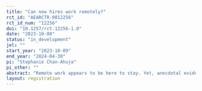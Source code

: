 ```yaml
---
title: "Can new hires work remotely?"
rct_id: "AEARCTR-0012256"
rct_id_num: "12256"
doi: "10.1257/rct.12256-1.0"
date: "2023-10-08"
status: "in_development"
jel: ""
start_year: "2023-10-09"
end_year: "2024-04-30"
pi: "Stephanie Chan-Ahuja"
pi_other: ""
abstract: "Remote work appears to be here to stay. Yet, anecdotal evidence from organizational leaders suggests that new hires who join the organization remotely perform poorly and are less engaged. This field experiment provides evidence on whether newcomer performance and engagement are worse when starting their position in-person compared to remotely. Additionally, I test the efficacy of an organizational policy where newcomers start in-person prior to working remotely in mitigating reductions (if any) in performance and work engagement. This field experiment compares new hires who work remotely for four week and new hires who work in the office for three weeks then remotely for one week. "
layout: registration
---
```


